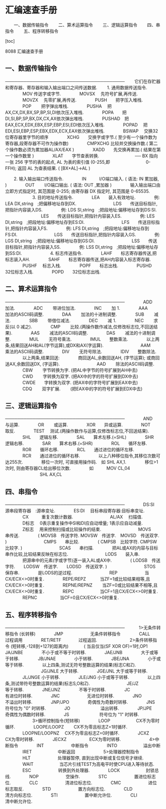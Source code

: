 # 汇编速查手册
 
　　一、数据传输指令 
　　二、算术运算指令 
　　三、逻辑运算指令 
　　四、串指令 
　　五、程序转移指令 

[toc]

8088 汇编速查手册 

## 一、数据传输指令 
─────────────────────────────────────── 
　　它们在存贮器和寄存器、寄存器和输入输出端口之间传送数据. 
　　1. 通用数据传送指令. 
　　　　MOV 传送字或字节. 
　　　　MOVSX　 先符号扩展,再传送. 
　　　　MOVZX　 先零扩展,再传送. 
　　　　PUSH　　把字压入堆栈. 
　　　　POP　　 把字弹出堆栈. 
　　　　PUSHA　 把AX,CX,DX,BX,SP,BP,SI,DI依次压入堆栈. 
　　　　POPA　　把DI,SI,BP,SP,BX,DX,CX,AX依次弹出堆栈. 
　　　　PUSHAD　把EAX,ECX,EDX,EBX,ESP,EBP,ESI,EDI依次压入堆栈. 
　　　　POPAD　 把EDI,ESI,EBP,ESP,EBX,EDX,ECX,EAX依次弹出堆栈. 
　　　　BSWAP　 交换32位寄存器里字节的顺序 
　　　　XCHG　　交换字或字节.( 至少有一个操作数为寄存器,段寄存器不可作为操作数) 
　　　　CMPXCHG 比较并交换操作数.( 第二个操作数必须为累加器AL/AX/EAX ) 
　　　　XADD　　先交换再累加.( 结果在第一个操作数里 ) 
　　　　XLAT　　字节查表转换. 
　　　　　　　　── BX 指向一张 256 字节的表的起点, AL 为表的索引值 (0-255,即 
　　　　　　　　0-FFH); 返回 AL 为查表结果. ( [BX+AL]->AL ) 

　　2. 输入输出端口传送指令. 
　　　　IN　　　I/O端口输入. ( 语法: IN 累加器, ) 
　　　　OUT　　 I/O端口输出. ( 语法: OUT ,累加器 ) 
　　　　输入输出端口由立即方式指定时, 其范围是 0-255; 由寄存器 DX 指定时, 其范围是 0-65535. 
　　　　 
　　3. 目的地址传送指令. 
　　　　LEA　　装入有效地址. 
　　　　例: LEA DX,string　;把偏移地址存到DX. 
　　　　 
　　　　LDS　　传送目标指针,把指针内容装入DS. 
　　　　例: LDS SI,string　;把段地址:偏移地址存到DS:SI. 
　　　　 
　　　　LES　　传送目标指针,把指针内容装入ES. 
　　　　例: LES DI,string　;把段地址:偏移地址存到ES:DI. 
　　　　 
　　　　LFS　　传送目标指针,把指针内容装入FS. 
　　　　例: LFS DI,string　;把段地址:偏移地址存到FS:DI. 
　　　　 
　　　　LGS　　传送目标指针,把指针内容装入GS. 
　　　　例: LGS DI,string　;把段地址:偏移地址存到GS:DI. 
　　　　 
　　　　LSS　　传送目标指针,把指针内容装入SS. 
　　　　例: LSS DI,string　;把段地址:偏移地址存到SS:DI. 
　　　　 
　　4. 标志传送指令. 
　　　　LAHF　　标志寄存器传送,把标志装入AH. 
　　　　SAHF　　标志寄存器传送,把AH内容装入标志寄存器. 
　　　　PUSHF　 标志入栈. 
　　　　POPF　　标志出栈. 
　　　　PUSHD　 32位标志入栈. 
　　　　POPD　　32位标志出栈. 

## 二、算术运算指令 
─────────────────────────────────────── 
　　　　ADD　　 加法. 
　　　　ADC　　 带进位加法. 
　　　　INC　　 加 1. 
　　　　AAA　　 加法的ASCII码调整. 
　　　　DAA　　 加法的十进制调整. 
　　　　SUB　　 减法. 
　　　　SBB　　 带借位减法. 
　　　　DEC　　 减 1. 
　　　　NEC　　 求反(以 0 减之). 
　　　　CMP　　 比较.(两操作数作减法,仅修改标志位,不回送结果). 
　　　　AAS　　 减法的ASCII码调整. 
　　　　DAS　　 减法的十进制调整. 
　　　　MUL　　 无符号乘法. 
　　　　IMUL　　整数乘法. 
　　　　以上两条,结果回送AH和AL(字节运算),或DX和AX(字运算). 
　　　　 
　　　　AAM　　 乘法的ASCII码调整. 
　　　　DIV　　 无符号除法. 
　　　　IDIV　　整数除法. 
　　　　以上两条,结果回送: 
　　　　商回送AL,余数回送AH, (字节运算); 或商回送AX,余数回送DX, (字运算). 
　　　　 
　　　　AAD　　 除法的ASCII码调整. 
　　　　CBW　　 字节转换为字. (把AL中字节的符号扩展到AH中去) 
　　　　CWD　　 字转换为双字. (把AX中的字的符号扩展到DX中去) 
　　　　CWDE　　字转换为双字. (把AX中的字符号扩展到EAX中去) 
　　　　CDQ　　 双字扩展.　　 (把EAX中的字的符号扩展到EDX中去) 

## 三、逻辑运算指令 
─────────────────────────────────────── 
　　　　AND　　与运算. 
　　　　OR　　 或运算. 
　　　　XOR　　异或运算. 
　　　　NOT　　取反. 
　　　　TEST　 测试.(两操作数作与运算,仅修改标志位,不回送结果). 
　　　　SHL　　逻辑左移. 
　　　　SAL　　算术左移.(=SHL) 
　　　　SHR　　逻辑右移. 
　　　　SAR　　算术右移.(=SHR) 
　　　　ROL　　循环左移. 
　　　　ROR　　循环右移. 
　　　　RCL　　通过进位的循环左移. 
　　　　RCR　　通过进位的循环右移. 
　　　　以上八种移位指令,其移位次数可达255次. 
　　　　移位一次时, 可直接用操作码.　如 SHL AX,1. 
　　　　移位>1次时, 则由寄存器CL给出移位次数. 
　　　　如　　　MOV CL,04 
　　　　　　　　SHL AX,CL 

## 四、串指令 
─────────────────────────────────────── 
　　　　DS:SI　 源串段寄存器　:源串变址. 
　　　　ES:DI　 目标串段寄存器:目标串变址. 
　　　　CX　　　重复次数计数器. 
　　　　 
　　　　AL/AX　 扫描值. 
　　　　D标志　 0表示重复操作中SI和DI应自动增量; 1表示应自动减量. 
　　　　Z标志　 用来控制扫描或比较操作的结束. 
　　　　 
　　　　MOVS　　串传送. 
　　　　( MOVSB　传送字符. MOVSW　传送字.　MOVSD　传送双字. ) 
　　　　 
　　　　CMPS　　串比较. 
　　　　( CMPSB　比较字符. CMPSW　比较字. ) 
　　　　 
　　　　SCAS　　串扫描. 
　　　　把AL或AX的内容与目标串作比较,比较结果反映在标志位. 
　　　　 
　　　　LODS　　装入串. 
　　　　把源串中的元素(字或字节)逐一装入AL或AX中. 
　　　　( LODSB　传送字符.　　LODSW　传送字.　　LODSD　传送双字. ) 
　　　　 
　　　　STOS　　保存串. 
　　　　是LODS的逆过程. 
　　　　 
　　　　REP　　　　　　 当CX/ECX<>0时重复. 
　　　　REPE/REPZ　　　 当ZF=1或比较结果相等,且CX/ECX<>0时重复. 
　　　　REPNE/REPNZ　　 当ZF=0或比较结果不相等,且CX/ECX<>0时重复. 
　　　　REPC　　　　　　当CF=1且CX/ECX<>0时重复. 
　　　　REPNC　　　　　 当CF=0且CX/ECX<>0时重复. 

## 五、程序转移指令 
─────────────────────────────────────── 
　　　1>无条件转移指令 (长转移) 
　　　　JMP　　　　　　 无条件转移指令 
　　　　CALL　　　　　　过程调用 
　　　　RET/RETF　　　　过程返回. 
　　　　 
　　　2>条件转移指令 (短转移,-128到+127的距离内) 
　　　 ( 当且仅当(SF XOR OF)=1时,OP1　　 
　　　　JA/JNBE　　　　 不小于或不等于时转移. 
　　　　JAE/JNB　　　　 大于或等于转移. 
　　　　JB/JNAE　　　　 小于转移. 
　　　　JBE/JNA　　　　 小于或等于转移. 
　　　　以上四条,测试无符号整数运算的结果(标志C和Z). 
　　　　 
　　　　JG/JNLE 大于转移. 
　　　　JGE/JNL 大于或等于转移. 
　　　　JL/JNGE 小于转移. 
　　　　JLE/JNG 小于或等于转移. 
　　　　以上四条,测试带符号整数运算的结果(标志S,O和Z). 
　　　　 
　　　　JE/JZ　　　　　 等于转移. 
　　　　JNE/JNZ　　　　 不等于时转移. 
　　　　JC　　　　　　　有进位时转移. 
　　　　JNC　　　　　　 无进位时转移. 
　　　　JNO　　　　　　 不溢出时转移. 
　　　　JNP/JPO　　　　 奇偶性为奇数时转移. 
　　　　JNS　　　　　　 符号位为 "0" 时转移. 
　　　　JO　　　　　　　溢出转移. 
　　　　JP/JPE　　　　　奇偶性为偶数时转移. 
　　　　JS　　　　　　　符号位为 "1" 时转移. 
　　　　 
　　3>循环控制指令(短转移) 
　　　　LOOP　　　　　　CX不为零时循环. 
　　　　LOOPE/LOOPZ　　 CX不为零且标志Z=1时循环. 
　　　　LOOPNE/LOOPNZ　 CX不为零且标志Z=0时循环. 
　　　　JCXZ　　　　　　CX为零时转移. 
　　　　JECXZ　　　　　 ECX为零时转移. 
　　　　 
　　4>中断指令 
　　　　INT　　　　　　 中断指令 
　　　　INTO　　　　　　溢出中断 
　　　　IRET　　　　　　中断返回 
　　　　 
　　5>处理器控制指令 
　　　　HLT　　　　　　 处理器暂停, 直到出现中断或复位信号才继续. 
　　　　WAIT　　　　　　当芯片引线TEST为高电平时使CPU进入等待状态. 
　　　　ESC　　　　　　 转换到外处理器. 
　　　　LOCK　　　　　　封锁总线. 
　　　　NOP　　　　　　 空操作. 
　　　　STC　　　　　　 置进位标志位. 
　　　　CLC　　　　　　 清进位标志位. 
　　　　CMC　　　　　　 进位标志取反. 
　　　　STD　　　　　　 置方向标志位. 
　　　　CLD　　　　　　 清方向标志位. 
　　　　STI　　　　　　 置中断允许位. 
　　　　CLI　　　　　　 清中断允许位. 
